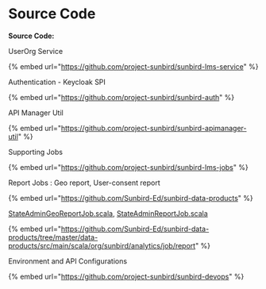 # Source Code

**Source Code:**

UserOrg Service&#x20;

{% embed url="https://github.com/project-sunbird/sunbird-lms-service" %}

Authentication - Keycloak SPI

{% embed url="https://github.com/project-sunbird/sunbird-auth" %}

API Manager Util

{% embed url="https://github.com/project-sunbird/sunbird-apimanager-util" %}

Supporting Jobs

{% embed url="https://github.com/project-sunbird/sunbird-lms-jobs" %}

Report Jobs : Geo report, User-consent report

{% embed url="https://github.com/Sunbird-Ed/sunbird-data-products" %}

[StateAdminGeoReportJob.scala](https://github.com/Sunbird-Ed/sunbird-data-products/blob/master/data-products/src/main/scala/org/sunbird/analytics/job/report/StateAdminGeoReportJob.scala), [StateAdminReportJob.scala](https://github.com/Sunbird-Ed/sunbird-data-products/blob/master/data-products/src/main/scala/org/sunbird/analytics/job/report/StateAdminReportJob.scala)

{% embed url="https://github.com/Sunbird-Ed/sunbird-data-products/tree/master/data-products/src/main/scala/org/sunbird/analytics/job/report" %}

Environment and API Configurations&#x20;

{% embed url="https://github.com/project-sunbird/sunbird-devops" %}
